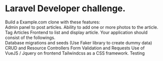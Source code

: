 # Laravel Developer challenge.  
Build a Example.com clone with these features:  
Admin panel to post articles. 
Ability to add one or more photos to the article. 
Tag Articles Frontend to list and display article. 
Your application should consist of the followings.  
Database migrations and seeds (Use Faker library to create dummy data) 
CRUD and Resource Controllers 
Form Validation and Requests 
Use of VueJS / Jquery on frontend 
Tailwindcss as a CSS framework. 
Testing
